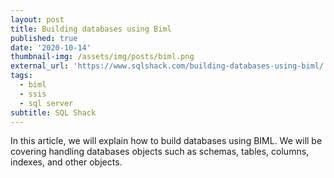 ```yaml
---
layout: post
title: Building databases using Biml
published: true
date: '2020-10-14'
thumbnail-img: /assets/img/posts/biml.png
external_url: 'https://www.sqlshack.com/building-databases-using-biml/'
tags:
  - biml
  - ssis
  - sql server
subtitle: SQL Shack
---
```

In this article, we will explain how to build databases using BIML. We will be covering handling databases objects such as schemas, tables, columns, indexes, and other objects.

